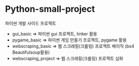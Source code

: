 # Python-small-project
파이썬 개발 사이드 프로젝트   
- gui_basic => 파이썬 gui 프로젝트, tinker 활용 
- pygame_basic => 파이썬 게임 만들기 프로젝트, pygame 활용 
- webscraping_basic => 웹 스크레핑(크롤링) 프로젝트 베이직 (bs4 Beautifulsoup활용)
- webscraping_project => 웹 스크레핑(크롤링) 프로젝트 심화 

